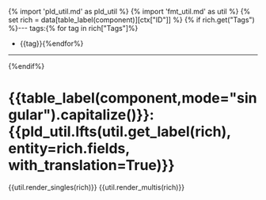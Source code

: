 {% import 'pld_util.md' as pld_util %}
{% import 'fmt_util.md' as util %}
{% set rich = data[table_label(component)][ctx["ID"]] %}
{% if rich.get("Tags") %}---
tags:{% for tag in rich["Tags"]%}

  - {{tag}}{%endfor%}

---

{%endif%}
# {{table_label(component,mode="singular").capitalize()}}: {{pld_util.lfts(util.get_label(rich), entity=rich.fields, with_translation=True)}}
{{util.render_singles(rich)}}
{{util.render_multis(rich)}}